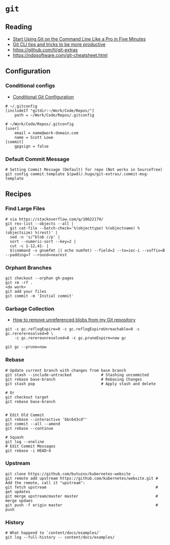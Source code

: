 # `git`

## Reading

- [Start Using Git on the Command Line Like a Pro in Five Minutes](https://medium.com/better-programming/start-using-git-on-the-command-line-like-a-pro-in-5-minutes-36a6e0007e9f)
- [Git CLI tips and tricks to be more productive](https://www.codementor.io/@kpunith8/git-cli-tips-and-tricks-to-be-more-productive-1a3pb4fyvn)
- https://github.com/tj/git-extras
- https://ndpsoftware.com/git-cheatsheet.html

## Configuration

### Conditional configs

- [Conditional Git Configuration](https://blog.scottlowe.org/2023/12/15/conditional-git-configuration/)

```shell
# ~/.gitconfig
[includeIf "gitdir:~/Work/Code/Repos/"]
    path = ~/Work/Code/Repos/.gitconfig
```

```shell
# ~/Work/Code/Repos/.gitconfig
[user]
    email = name@work-domain.com
    name = Scott Lowe
[commit]
    gpgsign = false
```

### Default Commit Message

```shell
# Setting Commit Message (Default) for repo (Not works in SourceTree)
git config commit.template $(pwd)/.hugo/git-extras/.commit-msg-template
```

## Recipes

### Find Large Files

```shell
# via https://stackoverflow.com/q/10622179/
git rev-list --objects --all |
  git cat-file --batch-check='%(objecttype) %(objectname) %(objectsize) %(rest)' |
  sed -n 's/^blob //p' |
  sort --numeric-sort --key=2 |
  cut -c 1-12,41- |
  $(command -v gnumfmt || echo numfmt) --field=2 --to=iec-i --suffix=B --padding=7 --round=nearest
```

### Orphant Branches

```shell
git checkout --orphan gh-pages
git rm -rf .
<do work>
git add your files
git commit -m 'Initial commit'
```

### Garbage Collection

- [How to remove unreferenced blobs from my Git repository](https://stackoverflow.com/questions/1904860)

```shell
git -c gc.reflogExpire=0 -c gc.reflogExpireUnreachable=0 -c gc.rerereresolved=0 \
    -c gc.rerereunresolved=0 -c gc.pruneExpire=now gc

git gc --prune=now
```

### Rebase

```shell
# Update current branch with changes from base branch
git stash --include-untracked             # Stashing uncommited
git rebase base-branch                    # Rebasing Changes
git stash pop                             # Apply stash and delete

# Or
git checkout target
git rebase base-branch


# Edit Old Commit
git rebase --interactive 'bbc643cd^'
git commit --all --amend
git rebase --continue

# Squash
git log --oneline
# Edit Commit Messages
git rebase -i HEAD~4
```

### Upstream

```shell
git clone https://github.com/butuzov/kubernetes-website .
git remote add upstream https://github.com/kubernetes/website.git # Add the remote, call it "upstream":
git fetch upstream                                                # get updates
git merge upstream/master master                                  # merge updaes
git push -f origin master                                         # push
```

### History

```shell
# What happend to `content/docs/examples/`
git log --full-history -- content/docs/examples/
```
